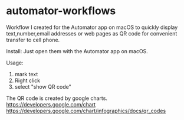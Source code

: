 # automator-workflows

Workflow I created for the Automator app on macOS 
to quickly display text,number,email addresses or web pages as QR code for convenient transfer to cell phone. 

Install:
Just open them with the Automator app on macOS.

Usage:

1. mark text
2. Right click 
3. select "show QR code"

The QR code is created by google charts. https://developers.google.com/chart https://developers.google.com/chart/infographics/docs/qr_codes

